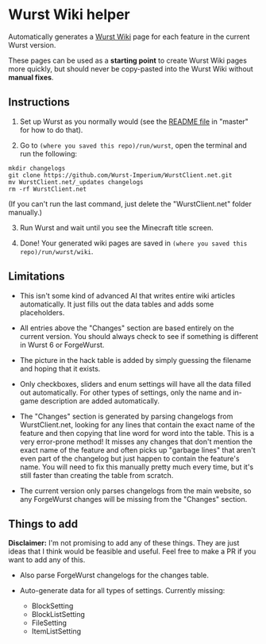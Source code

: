# Wurst Wiki helper

Automatically generates a [Wurst Wiki](https://wiki.wurstclient.net/) page for each feature in the current Wurst version.

These pages can be used as a **starting point** to create Wurst Wiki pages more quickly, but should never be copy-pasted into the Wurst Wiki without **manual fixes**.

## Instructions

1. Set up Wurst as you normally would (see the [README file](https://github.com/Wurst-Imperium/Wurst7/blob/master/README.md) in "master" for how to do that).

2. Go to `(where you saved this repo)/run/wurst`, open the terminal and run the following:
```
mkdir changelogs
git clone https://github.com/Wurst-Imperium/WurstClient.net.git
mv WurstClient.net/_updates changelogs
rm -rf WurstClient.net
```
(If you can't run the last command, just delete the "WurstClient.net" folder manually.)

3. Run Wurst and wait until you see the Minecraft title screen.

4. Done! Your generated wiki pages are saved in `(where you saved this repo)/run/wurst/wiki`.

## Limitations

- This isn't some kind of advanced AI that writes entire wiki articles automatically. It just fills out the data tables and adds some placeholders.

- All entries above the "Changes" section are based entirely on the current version. You should always check to see if something is different in Wurst 6 or ForgeWurst.

- The picture in the hack table is added by simply guessing the filename and hoping that it exists.

- Only checkboxes, sliders and enum settings will have all the data filled out automatically. For other types of settings, only the name and in-game description are added automatically.

- The "Changes" section is generated by parsing changelogs from WurstClient.net, looking for any lines that contain the exact name of the feature and then copying that line word for word into the table. This is a very error-prone method! It misses any changes that don't mention the exact name of the feature and often picks up "garbage lines" that aren't even part of the changelog but just happen to contain the feature's name. You will need to fix this manually pretty much every time, but it's still faster than creating the table from scratch.

- The current version only parses changelogs from the main website, so any ForgeWurst changes will be missing from the "Changes" section.

## Things to add

**Disclaimer:** I'm not promising to add any of these things. They are just ideas that I think would be feasible and useful. Feel free to make a PR if you want to add any of this.

- Also parse ForgeWurst changelogs for the changes table.

- Auto-generate data for all types of settings. Currently missing:
  - BlockSetting
  - BlockListSetting
  - FileSetting
  - ItemListSetting
